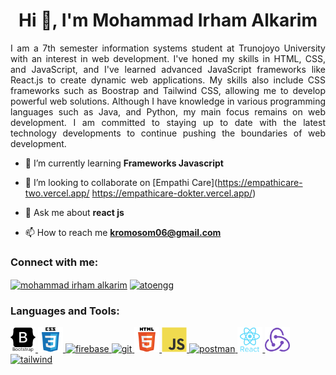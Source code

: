 <h1 align="center">Hi 👋, I'm Mohammad Irham Alkarim</h1>
<!-- <img alt="gambar" src="https://simpleprogrammer.com/wp-content/uploads/2019/05/programmer-languages.png"> -->
<p align="justify">I am a 7th semester information systems student at Trunojoyo University with an interest in web development. I've honed my skills in HTML, CSS, and JavaScript, and I've learned advanced JavaScript frameworks like React.js to create dynamic web applications. My skills also include CSS frameworks such as Boostrap and Tailwind CSS, allowing me to develop powerful web solutions. Although I have knowledge in various programming languages ​​such as Java, and Python, my main focus remains on web development. I am committed to staying up to date with the latest technology developments to continue pushing the boundaries of web development.</p>

- 🌱 I’m currently learning **Frameworks Javascript**

- 👯 I’m looking to collaborate on [Empathi Care](https://empathicare-two.vercel.app/ https://empathicare-dokter.vercel.app/)

- 💬 Ask me about **react js**

- 📫 How to reach me **kromosom06@gmail.com**

<h3 align="left">Connect with me:</h3>
<p align="left">
<a href="https://linkedin.com/in/mohammad irham alkarim" target="blank"><img align="center" src="https://raw.githubusercontent.com/rahuldkjain/github-profile-readme-generator/master/src/images/icons/Social/linked-in-alt.svg" alt="mohammad irham alkarim" height="30" width="40" /></a>
<a href="https://instagram.com/atoengg" target="blank"><img align="center" src="https://raw.githubusercontent.com/rahuldkjain/github-profile-readme-generator/master/src/images/icons/Social/instagram.svg" alt="atoengg" height="30" width="40" /></a>
</p>

<h3 align="left">Languages and Tools:</h3>
<p align="left"> <a href="https://getbootstrap.com" target="_blank" rel="noreferrer"> <img src="https://raw.githubusercontent.com/devicons/devicon/master/icons/bootstrap/bootstrap-plain-wordmark.svg" alt="bootstrap" width="40" height="40"/> </a> <a href="https://www.w3schools.com/css/" target="_blank" rel="noreferrer"> <img src="https://raw.githubusercontent.com/devicons/devicon/master/icons/css3/css3-original-wordmark.svg" alt="css3" width="40" height="40"/> </a> <a href="https://firebase.google.com/" target="_blank" rel="noreferrer"> <img src="https://www.vectorlogo.zone/logos/firebase/firebase-icon.svg" alt="firebase" width="40" height="40"/> </a> <a href="https://git-scm.com/" target="_blank" rel="noreferrer"> <img src="https://www.vectorlogo.zone/logos/git-scm/git-scm-icon.svg" alt="git" width="40" height="40"/> </a> <a href="https://www.w3.org/html/" target="_blank" rel="noreferrer"> <img src="https://raw.githubusercontent.com/devicons/devicon/master/icons/html5/html5-original-wordmark.svg" alt="html5" width="40" height="40"/> </a> <a href="https://developer.mozilla.org/en-US/docs/Web/JavaScript" target="_blank" rel="noreferrer"> <img src="https://raw.githubusercontent.com/devicons/devicon/master/icons/javascript/javascript-original.svg" alt="javascript" width="40" height="40"/> </a> <a href="https://postman.com" target="_blank" rel="noreferrer"> <img src="https://www.vectorlogo.zone/logos/getpostman/getpostman-icon.svg" alt="postman" width="40" height="40"/> </a> <a href="https://reactjs.org/" target="_blank" rel="noreferrer"> <img src="https://raw.githubusercontent.com/devicons/devicon/master/icons/react/react-original-wordmark.svg" alt="react" width="40" height="40"/> </a> <a href="https://redux.js.org" target="_blank" rel="noreferrer"> <img src="https://raw.githubusercontent.com/devicons/devicon/master/icons/redux/redux-original.svg" alt="redux" width="40" height="40"/> </a> <a href="https://tailwindcss.com/" target="_blank" rel="noreferrer"> <img src="https://www.vectorlogo.zone/logos/tailwindcss/tailwindcss-icon.svg" alt="tailwind" width="40" height="40"/> </a> </p>
